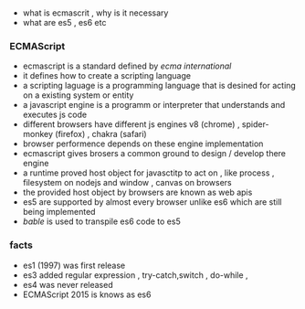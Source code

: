 # 


- what is ecmascrit , why is it necessary 
- what are es5 , es6 etc 



### ECMAScript 

- ecmascript is a standard defined by _ecma international_ 
- it defines how to create a scripting language 
- a scripting laguage is a programming language that is desined for acting on a existing system or entity 
- a javascript engine is a programm or interpreter that understands and executes js code 
- different browsers have different js engines  v8 (chrome) , spider-monkey (firefox) , chakra (safari) 
- browser performence depends on these engine implementation 
- ecmascript gives brosers a common ground to design / develop there engine 
- a runtime proved host object for javasctitp to act on , like process , filesystem on nodejs and window , canvas on browsers 
- the provided host object by browsers are known as web apis 
- es5 are supported by almost every browser unlike es6 which are still being implemented
- _bable_ is used to transpile es6 code to es5 


### facts 
- es1 (1997) was first release
- es3 added regular expression , try-catch,switch , do-while , 
- es4 was never released 
- ECMAScript 2015 is knows as es6


